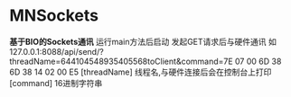 # MNSockets
**基于BIO的Sockets通讯**
运行main方法后启动
发起GET请求后与硬件通讯
如 127.0.0.1:8088/api/send/?threadName=644104548935405568toClient&command=7E 07 00 6D 38 6D 38 14 02 00 E5
[threadName] 线程名,与硬件连接后会在控制台上打印
[command] 16进制字符串
